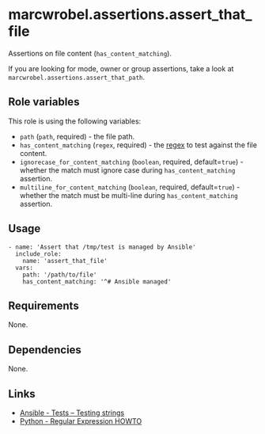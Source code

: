 # marcwrobel.assertions.assert_that_file

Assertions on file content (`has_content_matching`).

If you are looking for mode, owner or group assertions, take a look at `marcwrobel.assertions.assert_that_path`.

## Role variables

This role is using the following variables:

- `path` (`path`, required) - the file path.
- `has_content_matching` (`regex`, required) - the [regex](https://docs.python.org/3.7/howto/regex.html) to test against the file content.
- `ignorecase_for_content_matching` (`boolean`, required, default=`true`) - whether the match must ignore case during `has_content_matching` assertion.
- `multiline_for_content_matching` (`boolean`, required, default=`true`) - whether the match must be multi-line during `has_content_matching` assertion.

## Usage

    - name: 'Assert that /tmp/test is managed by Ansible'
      include_role:
        name: 'assert_that_file'
      vars:
        path: '/path/to/file'
        has_content_matching: '^# Ansible managed'

## Requirements

None.

## Dependencies

None.

## Links

- [Ansible - Tests – Testing strings](https://docs.ansible.com/ansible/latest/user_guide/playbooks_tests.html#testing-strings)
- [Python - Regular Expression HOWTO](https://docs.python.org/3.7/howto/regex.html)
